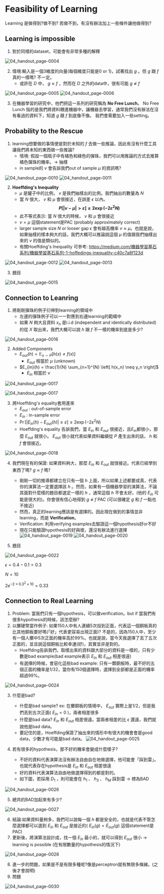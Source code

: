 # Feasibility of Learning
Learning 是做得到?做不到? 若做不到，有沒有辦法加上一些條件讓他做得到?
## Learning is impossible
1. 對於同樣的dataset，可能會有非常多種的解釋

![04_handout_page-0004](https://github.com/FionaYuY/Machine-Learning-Foundations-I/assets/151610467/0c539018-13e2-4415-9f31-56a2c01b5ff0)

2. 情境:輸入是一個3維度的向量(每個維度只能是0 or 1)，試著找出 $g$ 。但 $g$ 跟 $f$ 真的一樣嗎? 不一定。
   - 或許在 $D$ 中， $g \approx f$ ，然而在 $D$ 之外的data中，很有可能 $g \not\approx f$
     
![04_handout_page-0005](https://github.com/FionaYuY/Machine-Learning-Foundations-I/assets/151610467/8f399d4b-13cd-49ae-a5cd-8109804875cc)
![04_handout_page-0006](https://github.com/FionaYuY/Machine-Learning-Foundations-I/assets/151610467/f623c0de-b36e-452f-b8f0-f3c523845dd0)

3. 在機器學習的研究中，他們把這一系列的研究稱為 **No Free Lunch**。 No Free Lunch 指的是我們將資料餵進機器中，讓機器去學習，通常我們沒有辦法在沒有看過的資料下，知道 $g$ 跟 $f$ 到底像不像。
   我們會需要加入一些setting。

## Probability to the Rescue
1. learning想要做的事情便是對於未知的 $f$ 去做一些推論，因此有沒有什麼工具讓我們將未知的東西做一些推論?
   - 情境: 假設一個瓶子中有橘色和綠色的彈珠，我們可以用推論的方式去推算橘色彈珠的機率。-> 抽樣
   - in sample的 $v$ 會告訴我們out of sample $\mu$ 的資訊嗎?
  
![04_handout_page-0010](https://github.com/FionaYuY/Machine-Learning-Foundations-I/assets/151610467/4186e3a8-c16e-49a7-926c-a2624282fe8c)
![04_handout_page-0011](https://github.com/FionaYuY/Machine-Learning-Foundations-I/assets/151610467/d8f09209-93ec-4f09-97d6-eea808d06a0c)

2. **Hoeffding's Inequality**
   - $\mu$ 是罐子中的比例， $v$ 是我們抽樣出的比例。我們抽出的數量為 $N$
   - 當 $N$ 很大， $v$ 和 $\mu$ 會很接近，在誤差 $\epsilon$ 以內。
     **$$P[|\nu - \mu| \gt \varepsilon] \leq 2\exp(-2\varepsilon^2 N)$$**
   - 此不等式表示: 當 $N$ 很大的時候， $v$ 和 $\mu$ 會很接近
   - $v=\mu$ 這個statement是PAC (probably approximately correct)
   - larger sample size $N$ or looser gap $\epsilon$ 會有越高機率 $v \approx \mu$。也就是說，如果抽樣的樣本夠大的話，我們大概可以推論說這個 $\mu$ 的值跟我們抽樣出來的 $v$ 的值是類似的。
   - 有關Hoeffding's Inequality 可參考: https://medium.com/機器學習基石系列/機器學習基石系列-1-hoffedings-inequality-c40c7a8f123d
   
![04_handout_page-0012](https://github.com/FionaYuY/Machine-Learning-Foundations-I/assets/151610467/21b27ee1-df98-4b54-bcfd-c986e3188314)
![04_handout_page-0013](https://github.com/FionaYuY/Machine-Learning-Foundations-I/assets/151610467/2a9189fb-0a07-4e7b-9906-a0321f9707ba)

3. 題目

![04_handout_page-0015](https://github.com/FionaYuY/Machine-Learning-Foundations-I/assets/151610467/7fc8ea43-d3ec-44f6-8d43-8ab7ca7d3b90)

## Connection to Leanring
1. 將剛剛彈珠的例子衍伸到learning的領域中
   - 左邊的彈珠例子可以一一對應到右邊learning的範疇中
   - 如果 $N$ 夠大且資料 $x_n$ 是i.i.d (independent and identically distributed)的從 $X$ 取出來，我們大概可以說 $h$ 跟 $f$ 不一樣的機率到底是多少?

![04_handout_page-0016](https://github.com/FionaYuY/Machine-Learning-Foundations-I/assets/151610467/308db72d-c636-4c5b-be54-7a74333036a9)

2. Added Components 
   - $E_{out}(h) = \mathbb{E}_{x \sim P} \left[ h(x) \neq f(x) \right]$
     + $E_{out}$  相當於 $\mu$ (unknown)
   - $E_{in}(h) = \frac{1}{N} \sum_{n=1}^{N} \left[ h(x_n) \neq y_n \right]$
     + $E_{in}$ 相當於 $v$

![04_handout_page-0017](https://github.com/FionaYuY/Machine-Learning-Foundations-I/assets/151610467/c975fa9e-403c-4e94-beb1-8df95b381437)

![04_handout_page-0017](https://github.com/FionaYuY/Machine-Learning-Foundations-I/assets/151610467/1344c839-db32-4008-b7e0-01d925823db6)

3. 將Hoeffding's equality套用進來
   - $E_{out}$ : out-of-sample error
   - $E_{in}$ : in-sample error
   - $\Pr[|E_{in}(h) - E_{out}(h)| \geq \varepsilon] \leq 2\exp(-2\varepsilon^2 N)$      
   - Hoeffding's equality 告訴我們，當 $E_{in}$ 和 $E_{out}$ 很接近，且$E_{in}$都很小，那麼 $E_{out}$ 就很小。 $E_{out}$ 很小就代表如果資料繼續從 $P$ 產生出來的話， $h$ 和 $f$ 會很接近。

![04_handout_page-0018](https://github.com/FionaYuY/Machine-Learning-Foundations-I/assets/151610467/78dbe326-89c4-40af-ad77-31e8ddef2347)

4. 我們現在有的保證: 如果資料夠大，那麼 $E_{in}$ 和 $E_{out}$ 就很接近。代表已經學到東西了嗎? $g \approx f$ 嗎?
   - 剛剛一切的推導都建立在只有一個 $h$ 上面，所以如果上述都要成真，代表你的演算法一定要選擇該 $h$ 。然而，如果有一個機器學習的演算法，不論其面對什麼樣的題目都選定一樣的 $h$ ，通常這個 $h$ 不會太好。(他的 $E_{in}$ 可能是很大的)。你會很有信心地得到 $g \not\approx f \text{ PAC}$ (可以很確定 $g$ 和 $f$ 一點也不接近)
   - 然而，真正的learning應該是有選擇的。因此現在做到的事情並非learning，而是 **Verification**。
   - Verification: 利用verifying examples去驗證這一個hypothesis好or不好
   - 現在只能驗證hypothesis的好與壞，還沒有辦法進行選擇
![04_handout_page-0019](https://github.com/FionaYuY/Machine-Learning-Foundations-I/assets/151610467/b1234265-0fa9-4d66-9fe4-2baca713f254)
![04_handout_page-0020](https://github.com/FionaYuY/Machine-Learning-Foundations-I/assets/151610467/ce521a9f-d8f3-48d5-b650-03de8c983ee6)

5. 題目

![04_handout_page-0022](https://github.com/FionaYuY/Machine-Learning-Foundations-I/assets/151610467/950738e9-0b46-4ea8-8bea-eb0dba27631e)

$\epsilon = 0.4 - 0.1 = 0.3$

$N = 10$

$2 e^{-2 \times 0.3^2 \times 10} = 0.33$

## Connection to Real Learning
1. Problem: 當我們只有一個hypothesis，可以做verification。but if 當我們有很多hypothesis的時候，該怎麼辦?
2. 以擲硬幣當作例子: 如果150人中有人連續5次投到正面，代表這一個銅板真的比其他銅板要好嗎(「好」代表更容易出現正面)? 不是的，因為150人中，至少有一個人擲中5次正面的機率高於99%。也就是說，當今天我選擇了丟了五次正面的，並且說這個銅板比較幸運(好)，其實並非是對的。
   - Hoeffding告訴我們，取樣出來的資料跟大部分的資料是一樣的，只有少數是bad example(bad example表示 $E_{in}$ 和 $E_{out}$ 相差很遠)
   - 有選擇的時候，會惡化這些bad example: 只有一顆銅板時，最不好的五個正面的機率是1/32，當你有150個選擇時，選擇到全部都是正面的機率超過99%。

![04_handout_page-0024](https://github.com/FionaYuY/Machine-Learning-Foundations-I/assets/151610467/deef0513-8395-49a7-8166-49a7e362195b)

3. 什麼是bad?
   - 什麼是bad sample? ex:  在擲銅板的情境中， $E_{out}$ 實際上是1/2，但是我們丟到五次正面( $E_{in} = 0$ )，兩者相差很多
   - 什麼是bad data? $E_{in}$ 和 $E_{out}$ 相差很遠。當兩者相差的比 $\epsilon$ 還遠，我們就說他是bad data。
   - 要記住的是，Hoeffding保證了抽出來的情形中有很大的機會會是good data，少數才有可能是bad data。
![04_handout_page-0025](https://github.com/FionaYuY/Machine-Learning-Foundations-I/assets/151610467/9659e767-2406-4c66-bffb-34d6e75cccca)


4. 若有很多的hypothesis，那不好的機率會變成什麼樣子?
   - 不好的資料代表演算法沒有辦法自由自在地做選擇，他可能會「踩到雷」。也就代表存在hypothesis是 $E_{in}$ 和 $E_{out}$ 相差很遠
   - 好的資料代表演算法自由地做選擇得到的都是對的。
   - 如下圖，若採用 $D_1$ ，則可能會在 $h_1$ 、 $h_3$ 、 $h_M$ 踩到雷 -> 標為BAD

![04_handout_page-0026](https://github.com/FionaYuY/Machine-Learning-Foundations-I/assets/151610467/fa7b534f-20fe-4fbb-916f-79554739ff31)

5. 總共的BAD加起來有多少?

![04_handout_page-0027](https://github.com/FionaYuY/Machine-Learning-Foundations-I/assets/151610467/58f7c3c3-9186-4da2-a6fd-9484aa496157)

6. 結論:如果資料量夠多，我們可以說每一個 $h$ 都是安全的，也就是代表不管怎麼選擇都可以選到  $E_{in}$ 和 $E_{out}$ 是接近的( $E_{in}(g) =E_{out}(g)$ 這個statement是PAC)
7. 更新後，將演算法設計成，找一個 $E_{in}$ 最小的，就可以得到 $E_{out}$ 很小 -> learning is possible (在有限數量的hypothesis的情況下)

![04_handout_page-0028](https://github.com/FionaYuY/Machine-Learning-Foundations-I/assets/151610467/36c7dca6-8c47-4f54-9341-3324afa5f120)

8. 進一步的問題，如果是不是有限多種呢?像是perceptron就有無限多條線。(之後才會說明)
9. 問題

![04_handout_page-0030](https://github.com/FionaYuY/Machine-Learning-Foundations-I/assets/151610467/21e330a0-4578-442b-8752-d9a9e383ab42)

